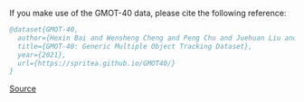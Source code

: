 If you make use of the GMOT-40 data, please cite the following reference:

``` bibtex 
@dataset{GMOT-40,
  author={Hexin Bai and Wensheng Cheng and Peng Chu and Juehuan Liu and Kai Zhang and Haibin Ling},
  title={GMOT-40: Generic Multiple Object Tracking Dataset},
  year={2021},
  url={https://spritea.github.io/GMOT40/}
}
```

[Source](https://spritea.github.io/GMOT40/)